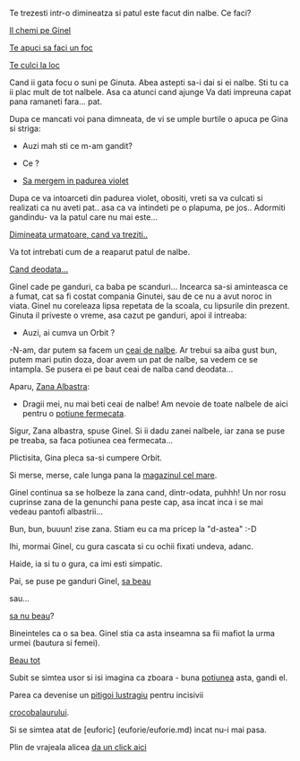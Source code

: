 Te trezesti intr-o dimineatza si patul este facut din nalbe. 
Ce faci?

[Il chemi pe Ginel](Ginel/ginel.md)

[Te apuci sa faci un foc](foc/faci-foc.md)

[Te culci la loc](somn/somn.md)

Cand ii gata focu o suni pe Ginuta. Abea astepti sa-i dai si ei nalbe.
Sti tu ca ii plac mult de tot nalbele. Asa ca atunci cand ajunge
Va dati impreuna capat pana ramaneti fara... pat.

Dupa ce mancati voi pana dimneata, de vi se umple burtile o apuca pe Gina si striga:

- Auzi mah sti ce m-am gandit?

- Ce ?
- [Sa mergem in padurea violet](padurea_violet/padurea_violet.md)

Dupa ce va intoarceti din padurea violet, obositi, vreti sa va culcati si realizati
ca nu aveti pat.. asa ca va intindeti pe o plapuma, pe jos.. Adormiti gandindu- va
la patul care nu mai este...

[Dimineata urmatoare, cand va treziti..](ziua_urmatoare/ziua_urmatoare.md)

Va tot intrebati cum de a reaparut patul de nalbe.

[Cand deodata...](Ginel/ginel.md)

Ginel cade pe ganduri, ca baba pe scanduri... Incearca sa-si aminteasca ce a fumat, 
cat sa fi costat compania Ginutei, sau de ce nu a avut noroc in viata.
Ginel nu coreleaza lipsa repetata de la scoala, cu lipsurile din prezent.
Ginuta il priveste o vreme, asa cazut pe ganduri, apoi il intreaba:
 - Auzi, ai cumva un Orbit ?

-N-am, dar putem sa facem un [ceai de nalbe](ceai_de_nalbe/ceai_de_nalbe.md). Ar trebui sa 
aiba gust bun, putem mari putin doza, doar avem un pat de nalbe, sa vedem ce se intampla. 
Se pusera ei pe baut ceai de nalba cand deodata... 

Aparu, [Zana Albastra](zana_albastra/cum_arata_zana.md):

- Dragii mei, nu mai beti ceai de nalbe! Am nevoie de toate nalbele de 
aici pentru o [potiune fermecata](potiune_fermecata/potiune.md).

Sigur, Zana albastra, spuse Ginel.
Si ii dadu zanei nalbele, iar zana se puse pe treaba, sa faca potiunea cea fermecata...

Plictisita, Gina pleca sa-si cumpere Orbit.

Si merse, merse, cale lunga pana la [magazinul cel mare](magazin/oferta-speciala.md).

Ginel continua sa se holbeze la zana cand, dintr-odata, puhhh! Un nor rosu
cuprinse zana de la genunchi pana peste cap, asa incat inca i se mai vedeau
pantofi albastrii...

Bun, bun, buuun! zise zana. Stiam eu ca ma pricep la "d-astea" :-D

Ihi, mormai Ginel, cu gura cascata si cu ochii fixati undeva, adanc.

Haide, ia si tu o gura, ca imi esti simpatic.

Pai, se puse pe ganduri Ginel, [sa beau](potiune_fermecata/beau/beau.md)

sau...

[sa nu beau](potiune_fermecata/nu_beau/nu_beau.md)?

Bineinteles ca o sa bea. Ginel stia ca asta inseamna sa fii mafiot la urma urmei (bautura si femei).

[Beau tot](Beau/Beau_paharul_pana_la_fund.md)

Subit se simtea usor si isi imagina ca zboara - buna [potiunea](potiune_fermecata/potiune.md) asta, gandi el.

Parea ca devenise un [pitigoi lustragiu](pitigoi/pitigoi.md) pentru incisivii

[crocobalaurului](padurea_violet/croco/croco.md).

Si se simtea atat de [euforic] (euforie/euforie.md) incat nu-i mai pasa.

Plin de vrajeala alicea [da un click aici](vrajeala/vrajeala.md)
